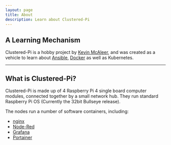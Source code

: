 ```yaml
---
layout: page
title: About
description: Learn about Clustered-Pi
---
```


## A Learning Mechanism
Clustered-Pi is a hobby project by [Kevin McAleer](https://www.youtube.com/kevinmcaleer28), and was created as a vehicle to learn about [Ansible](https://www.ansible.org), [Docker](https://www.docker.com) as well as Kubernetes.

---

## What is Clustered-Pi?
Clustered-Pi is made up of 4 Raspberry Pi 4 single board computer modules, connected together by a small network hub. They run standard Raspberry Pi OS (Currently the 32bit Bullseye release).

The nodes run a number of software containers, including:
- [nginx](https://www.nginx.org)
- [Node-Red](https://www.nodered.org)
- [Grafana](https://www.grafana.com)
- [Portainer](https://www.portainer.com)
